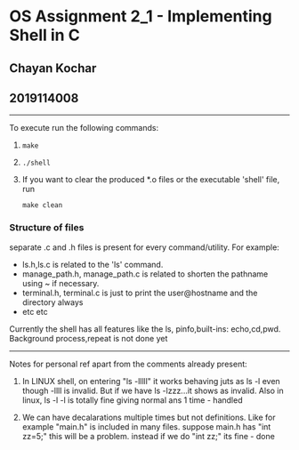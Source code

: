# OS Assignment 2_1 - Implementing Shell in C
## Chayan Kochar
## 2019114008

---
To execute run the following commands:

1.  ```
    make
    ```
2.  ```
    ./shell
    ```

3. If you want to clear the produced *.o files or the executable 'shell' file, run
    ```
    make clean
    ```

### Structure of files
separate .c and .h files is present for every command/utility. For example: 
- ls.h,ls.c is related to the 'ls' command.
- manage_path.h, manage_path.c is related to shorten the pathname using ~ if necessary.
- terminal.h, terminal.c is just to print the user@hostname and the directory always
- etc etc

Currently the shell has all features like the ls, pinfo,built-ins: echo,cd,pwd. Background process,repeat is not done yet

---


Notes for personal ref apart from the comments already present:

1. In LINUX shell, on entering "ls -lllll" it works behaving juts as ls -l even though -llll is invalid.
But if we have ls -lzzz...it shows as invalid.
Also in linux, ls -l -l is totally fine giving normal ans 1 time  - handled

2. We can have decalarations multiple times but not definitions. Like for example "main.h" is included in many files. suppose main.h has "int zz=5;" this will be a problem. instead if we do "int zz;" its fine - done